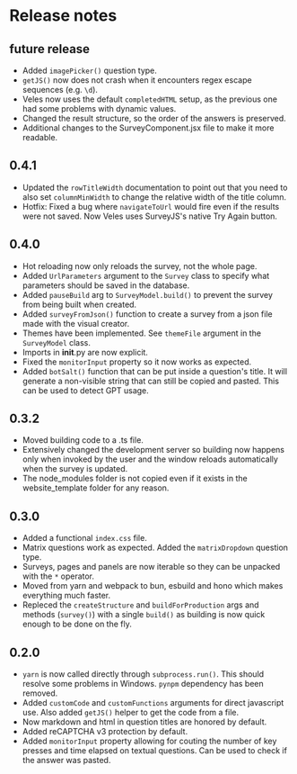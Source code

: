 # Release notes

## future release

* Added `imagePicker()` question type.
* `getJS()` now does not crash when it encounters regex escape sequences (e.g. `\d`).
* Veles now uses the default `completedHTML` setup, as the previous one had some problems with dynamic values.
* Changed the result structure, so the order of the answers is preserved.
* Additional changes to the SurveyComponent.jsx file to make it more readable.

## 0.4.1

* Updated the `rowTitleWidth` documentation to point out that you need to also set `columnMinWidth` to change the relative width of the title column.
* Hotfix: Fixed a bug where `navigateToUrl` would fire even if the results were not saved. Now Veles uses SurveyJS's native Try Again button.

## 0.4.0

* Hot reloading now only reloads the survey, not the whole page.
* Added `UrlParameters` argument to the `Survey` class to specify what parameters should be saved in the database.
* Added `pauseBuild` arg to `SurveyModel.build()` to prevent the survey from being built when created.
* Added `surveyFromJson()` function to create a survey from a json file made with the visual creator.
* Themes have been implemented. See `themeFile` argument in the `SurveyModel` class.
* Imports in __init__.py are now explicit.
* Fixed the `monitorInput` property so it now works as expected.
* Added `botSalt()` function that can be put inside a question's title. It will generate a non-visible string that can still be copied and pasted. This can be used to detect GPT usage.

## 0.3.2

* Moved building code to a .ts file.
* Extensively changed the development server so building now happens only when invoked by the user and the window reloads automatically when the survey is updated.
* The node_modules folder is not copied even if it exists in the website_template folder for any reason.

## 0.3.0

* Added a functional `index.css` file.
* Matrix questions work as expected. Added the `matrixDropdown` question type.
* Surveys, pages and panels are now iterable so they can be unpacked with the `*` operator.
* Moved from yarn and webpack to bun, esbuild and hono which makes everything much faster.
* Repleced the `createStructure` and `buildForProduction` args and methods (`survey()`) with a single `build()` as building is now quick enough to be done on the fly.

## 0.2.0

* `yarn` is now called directly through `subprocess.run()`. This should resolve some problems in Windows. `pynpm` dependency has been removed.
* Added `customCode` and `customFunctions` arguments for direct javascript use. Also added `getJS()` helper to get the code from a file.
* Now markdown and html in question titles are honored by default.
* Added reCAPTCHA v3 protection by default.
* Added `monitorInput` property allowing for couting the number of key presses and time elapsed on textual questions. Can be used to check if the answer was pasted.
